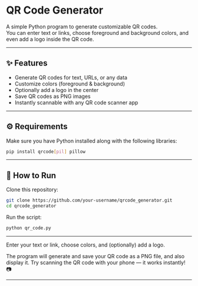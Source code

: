 
# QR Code Generator

A simple Python program to generate customizable QR codes.  
You can enter text or links, choose foreground and background colors, and even add a logo inside the QR code.

---

## ✨ Features
- Generate QR codes for text, URLs, or any data  
- Customize colors (foreground & background)  
- Optionally add a logo in the center  
- Save QR codes as PNG images  
- Instantly scannable with any QR code scanner app  

---

## ⚙️ Requirements
Make sure you have Python installed along with the following libraries:

```bash
pip install qrcode[pil] pillow
````

---

## 🚀 How to Run

Clone this repository:

```bash
git clone https://github.com/your-username/qrcode_generator.git
cd qrcode_generator
```

Run the script:

```bash
python qr_code.py
```
---
Enter your text or link, choose colors, and (optionally) add a logo.

The program will generate and save your QR code as a PNG file, and also display it.
Try scanning the QR code with your phone — it works instantly! 📷

---
